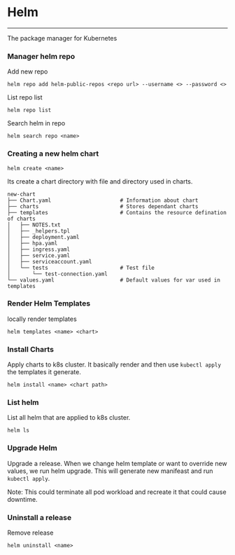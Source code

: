 # Helm 
------
The package manager for Kubernetes


### Manager helm repo

Add new repo 

```
helm repo add helm-public-repos <repo url> --username <> --password <>
```

List repo list
```
helm repo list
```

Search helm in repo 

```
helm search repo <name>
```


### Creating a new helm chart

```
helm create <name>
```

Its create a chart directory with file and directory used in charts.

```
new-chart
├── Chart.yaml                      # Information about chart
├── charts                          # Stores dependant charts 
├── templates                       # Contains the resource defination of charts
│   ├── NOTES.txt
│   ├── _helpers.tpl
│   ├── deployment.yaml
│   ├── hpa.yaml
│   ├── ingress.yaml
│   ├── service.yaml
│   ├── serviceaccount.yaml
│   └── tests                       # Test file 
│       └── test-connection.yaml
└── values.yaml                     # Default values for var used in templates
```

### Render Helm Templates

locally render templates

```
helm templates <name> <chart>
```

### Install Charts

Apply charts to k8s cluster.
It basically render and then use `kubectl apply` the templates it generate. 

```
helm install <name> <chart path>
```

### List helm

List all helm that are applied to k8s cluster.

```
helm ls 
```

### Upgrade Helm 

Upgrade a release. When we change helm template or want to override new values, we run helm upgrade. This will generate new manifeast and run `kubectl apply`. 

Note: This could terminate all pod workload and recreate it that could cause downtime.


### Uninstall a release

Remove release 

```
helm uninstall <name>
```

